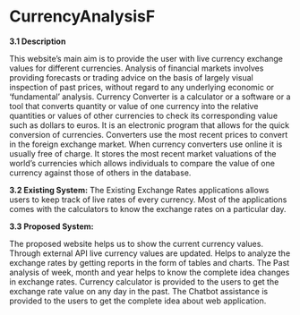 # CurrencyAnalysisF
**3.1 Description** 
 
 This website’s main aim is to provide the user with live currency exchange values 
for different currencies. Analysis of financial markets involves providing forecasts or 
trading advice on the basis of largely visual inspection of past prices, without regard to 
any underlying economic or ‘fundamental’ analysis. Currency Converter is a calculator or 
a software or a tool that converts quantity or value of one currency into the relative 
quantities or values of other currencies to check its corresponding value such as dollars to 
euros. It is an electronic program that allows for the quick conversion of currencies. 
Converters use the most recent prices to convert in the foreign exchange market. When 
currency converters use online it is usually free of charge. It stores the most recent market 
valuations of the world’s currencies which allows individuals to compare the value of one 
currency against those of others in the database.


**3.2 Existing System:**
The Existing Exchange Rates applications allows users to keep track of live rates of every 
currency. Most of the applications comes with the calculators to know the exchange rates 
on a particular day. 

**3.3 Proposed System:** 

The proposed website helps us to show the current currency values. 
Through external API live currency values are updated. 
Helps to analyze the exchange rates by getting reports in the form of tables and charts. 
The Past analysis of week, month and year helps to know the complete idea changes in 
exchange rates. Currency calculator is provided to the users to get the exchange rate 
value on any day in the past. The Chatbot assistance is provided to the users to get the 
complete idea about web application.
